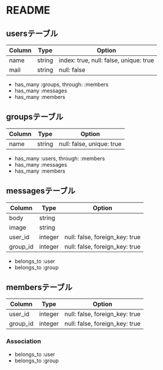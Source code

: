# README

## usersテーブル
|Column|Type|Option|
|------|----|------|
|name|string|index: true, null: false, unique: true|
|mail|string|null: false|

- has_many :groups, through: :members
- has_many :messages
- has_many :members

## groupsテーブル
|Column|Type|Option|
|------|----|------|
|name|string|null: false, unique: true|

- has_many :users, through: :members
- has_many :messages
- has_many :members

## messagesテーブル
|Column|Type|Option|
|------|----|------|
|body|string||
|image|string||
|user_id|integer|null: false, foreign_key: true|
|group_id|integer|null: false, foreign_key: true|


- belongs_to :user
- belongs_to :group


## membersテーブル
|Column|Type|Option|
|------|----|------|
|user_id|integer|null: false, foreign_key: true|
|group_id|integer|null: false, foreign_key: true|

### Association
- belongs_to :user
- belongs_to :group

